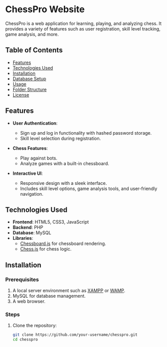 # ChessPro Website

ChessPro is a web application for learning, playing, and analyzing chess. It provides a variety of features such as user registration, skill level tracking, game analysis, and more.

## Table of Contents

- [Features](#features)
- [Technologies Used](#technologies-used)
- [Installation](#installation)
- [Database Setup](#database-setup)
- [Usage](#usage)
- [Folder Structure](#folder-structure)
- [License](#license)

## Features

- **User Authentication**:
  - Sign up and log in functionality with hashed password storage.
  - Skill level selection during registration.
  
- **Chess Features**:
  - Play against bots.
  - Analyze games with a built-in chessboard.
  
- **Interactive UI**:
  - Responsive design with a sleek interface.
  - Includes skill level options, game analysis tools, and user-friendly navigation.

## Technologies Used

- **Frontend**: HTML5, CSS3, JavaScript
- **Backend**: PHP
- **Database**: MySQL
- **Libraries**:
  - [Chessboard.js](https://chessboardjs.com/) for chessboard rendering.
  - [Chess.js](https://github.com/jhlywa/chess.js/) for chess logic.

## Installation

### Prerequisites

1. A local server environment such as [XAMPP](https://www.apachefriends.org/) or [WAMP](https://www.wampserver.com/).
2. MySQL for database management.
3. A web browser.

### Steps

1. Clone the repository:
   ```bash
   git clone https://github.com/your-username/chesspro.git
   cd chesspro
